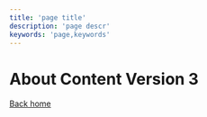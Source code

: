 ```yaml
---
title: 'page title'
description: 'page descr'
keywords: 'page,keywords'
---
```


# About Content Version 3

[Back home](/)
